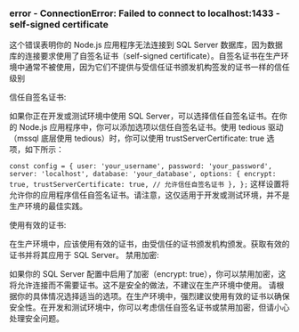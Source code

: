 ### error - ConnectionError: Failed to connect to localhost:1433 - self-signed certificate
这个错误表明你的 Node.js 应用程序无法连接到 SQL Server 数据库，因为数据库的连接要求使用了自签名证书（self-signed certificate）。自签名证书在生产环境中通常不被使用，因为它们不提供与受信任证书颁发机构签发的证书一样的信任级别

信任自签名证书:

如果你正在开发或测试环境中使用 SQL Server，可以选择信任自签名证书。在你的 Node.js 应用程序中，你可以添加选项以信任自签名证书。使用 tedious 驱动（mssql 底层使用 tedious）时，你可以使用 trustServerCertificate: true 选项，如下所示：

`const config = {
  user: 'your_username',
  password: 'your_password',
  server: 'localhost',
  database: 'your_database',
  options: {
    encrypt: true,
    trustServerCertificate: true, // 允许信任自签名证书
  },
};`
这样设置将允许你的应用程序信任自签名证书。请注意，这仅适用于开发或测试环境，并不是生产环境的最佳实践。

使用有效的证书:

在生产环境中，应该使用有效的证书，由受信任的证书颁发机构颁发。获取有效的证书并将其应用于 SQL Server。
禁用加密:

如果你的 SQL Server 配置中启用了加密（encrypt: true），你可以禁用加密，这将允许连接而不需要证书。这不是安全的做法，不建议在生产环境中使用。
请根据你的具体情况选择适当的选项。在生产环境中，强烈建议使用有效的证书以确保安全性。在开发和测试环境中，你可以考虑信任自签名证书或禁用加密，但请小心处理安全问题。